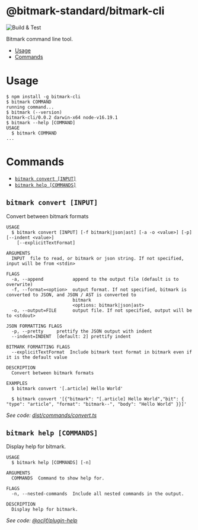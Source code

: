 @bitmark-standard/bitmark-cli
=================

![Build & Test](https://github.com/getMoreBrain/bitmark-cli/actions/workflows/build-test.yml/badge.svg?branch=main)

Bitmark command line tool.

<!-- toc -->
* [Usage](#usage)
* [Commands](#commands)
<!-- tocstop -->
# Usage
<!-- usage -->
```sh-session
$ npm install -g bitmark-cli
$ bitmark COMMAND
running command...
$ bitmark (--version)
bitmark-cli/0.0.2 darwin-x64 node-v16.19.1
$ bitmark --help [COMMAND]
USAGE
  $ bitmark COMMAND
...
```
<!-- usagestop -->
# Commands
<!-- commands -->
* [`bitmark convert [INPUT]`](#bitmark-convert-input)
* [`bitmark help [COMMANDS]`](#bitmark-help-commands)

## `bitmark convert [INPUT]`

Convert between bitmark formats

```
USAGE
  $ bitmark convert [INPUT] [-f bitmark|json|ast] [-a -o <value>] [-p] [--indent <value>]
    [--explicitTextFormat]

ARGUMENTS
  INPUT  file to read, or bitmark or json string. If not specified, input will be from <stdin>

FLAGS
  -a, --append           append to the output file (default is to overwrite)
  -f, --format=<option>  output format. If not specified, bitmark is converted to JSON, and JSON / AST is converted to
                         bitmark
                         <options: bitmark|json|ast>
  -o, --output=FILE      output file. If not specified, output will be to <stdout>

JSON FORMATTING FLAGS
  -p, --pretty     prettify the JSON output with indent
  --indent=INDENT  [default: 2] prettify indent

BITMARK FORMATTING FLAGS
  --explicitTextFormat  Include bitmark text format in bitmark even if it is the default value

DESCRIPTION
  Convert between bitmark formats

EXAMPLES
  $ bitmark convert '[.article] Hello World'

  $ bitmark convert '[{"bitmark": "[.article] Hello World","bit": { "type": "article", "format": "bitmark--", "body": "Hello World" }}]'
```

_See code: [dist/commands/convert.ts](https://github.com/bitmark-standard/bitmark-cli/blob/v0.0.2/dist/commands/convert.ts)_

## `bitmark help [COMMANDS]`

Display help for bitmark.

```
USAGE
  $ bitmark help [COMMANDS] [-n]

ARGUMENTS
  COMMANDS  Command to show help for.

FLAGS
  -n, --nested-commands  Include all nested commands in the output.

DESCRIPTION
  Display help for bitmark.
```

_See code: [@oclif/plugin-help](https://github.com/oclif/plugin-help/blob/v5.2.8/src/commands/help.ts)_
<!-- commandsstop -->
